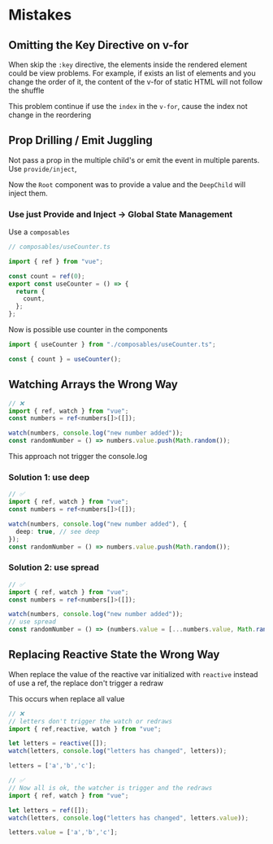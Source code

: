# Mistakes

## Omitting the Key Directive on v-for

When skip the `:key` directive, the elements inside the rendered element could
be view problems.
For example, if exists an list of elements and you change the order of it, the
content of the v-for of static HTML will not follow the shuffle

This problem continue if use the `index` in the `v-for`, cause the index not
change in the reordering

## Prop Drilling / Emit Juggling

Not pass a prop in the multiple child's or emit the event in multiple parents.
Use `provide/inject`,

Now the `Root` component was to provide a value and the `DeepChild` will inject
them.

### Use just Provide and Inject -> Global State Management

Use a `composables`

```typescript
// composables/useCounter.ts

import { ref } from "vue";

const count = ref(0);
export const useCounter = () => {
  return {
    count,
  };
};
```

Now is possible use counter in the components

```typescript
import { useCounter } from "./composables/useCounter.ts";

const { count } = useCounter();
```

## Watching Arrays the Wrong Way

```typescript
// ❌
import { ref, watch } from "vue";
const numbers = ref<numbers[]>([]);

watch(numbers, console.log("new number added"));
const randomNumber = () => numbers.value.push(Math.random());
```

This approach not trigger the console.log

### Solution 1: use deep

```typescript
// ✅
import { ref, watch } from "vue";
const numbers = ref<numbers[]>([]);

watch(numbers, console.log("new number added"), {
  deep: true, // see deep
});
const randomNumber = () => numbers.value.push(Math.random());
```

### Solution 2: use spread

```typescript
// ✅
import { ref, watch } from "vue";
const numbers = ref<numbers[]>([]);

watch(numbers, console.log("new number added"));
// use spread
const randomNumber = () => (numbers.value = [...numbers.value, Math.random()]);
```

## Replacing Reactive State the Wrong Way

When replace the value of the reactive var initialized with `reactive` instead
of use a ref, the replace don't trigger a redraw

This occurs when replace all value


```typescript
// ❌
// letters don't trigger the watch or redraws
import { ref,reactive, watch } from "vue";

let letters = reactive([]);
watch(letters, console.log("letters has changed", letters));

letters = ['a','b','c'];

```

```typescript
// ✅
// Now all is ok, the watcher is trigger and the redraws
import { ref, watch } from "vue";

let letters = ref([]);
watch(letters, console.log("letters has changed", letters.value));

letters.value = ['a','b','c'];

```

## 
